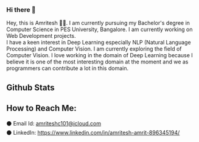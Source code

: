 ### Hi there 👋

<!--
**ammrit2312/ammrit2312** is a ✨ _special_ ✨ repository because its `README.md` (this file) appears on your GitHub profile.

Here are some ideas to get you started:

- 🔭 I’m currently working on ...
- 🌱 I’m currently learning ...
- 👯 I’m looking to collaborate on ...
- 🤔 I’m looking for help with ...
- 💬 Ask me about ...
- 📫 How to reach me: ...
- 😄 Pronouns: ...
- ⚡ Fun fact: ...
-->

Hey, this is Amritesh 👋🏻. I am currently pursuing my Bachelor's degree in Computer Science in PES University, Bangalore. I am currently working on Web Development projects. 
<br/>
I have a keen interest in Deep Learning especially NLP (Natural Language Processing) and Computer Vision. I am currently exploring the field of Computer Vision. I love working in the domain of Deep Learning because I believe it is one of the most interesting domain at the moment and we as programmers can contribute a lot in this domain.

## Github Stats 
  <!-- <img align="center" src="https://github-readme-stats.vercel.app/api/top-langs/?username=ammrit2312&hide=cmake&langs_count=3&theme=radical" /> -->
<!--   [![Anurag's GitHub stats](https://github-readme-stats.vercel.app/api?username=ammrit2312)](https://github.com/anuraghazra/github-readme-stats) -->
 <!-- <img align="center" src="https://github-readme-stats.vercel.app/api?username=ammrit2312&hide=issues,stars&count_private=true&show_icons=true&theme=radical" alt="Github Stats Amritesh"/> -->
  

## How to Reach Me:
⚫ Email Id: <a href = "mailto:amriteshc101@icloud.com">amriteshc101@icloud.com</a>
<br/>
⚫ LinkedIn: <a href = "https://www.linkedin.com/in/amritesh-amrit-896345194/">https://www.linkedin.com/in/amritesh-amrit-896345194/</a>
